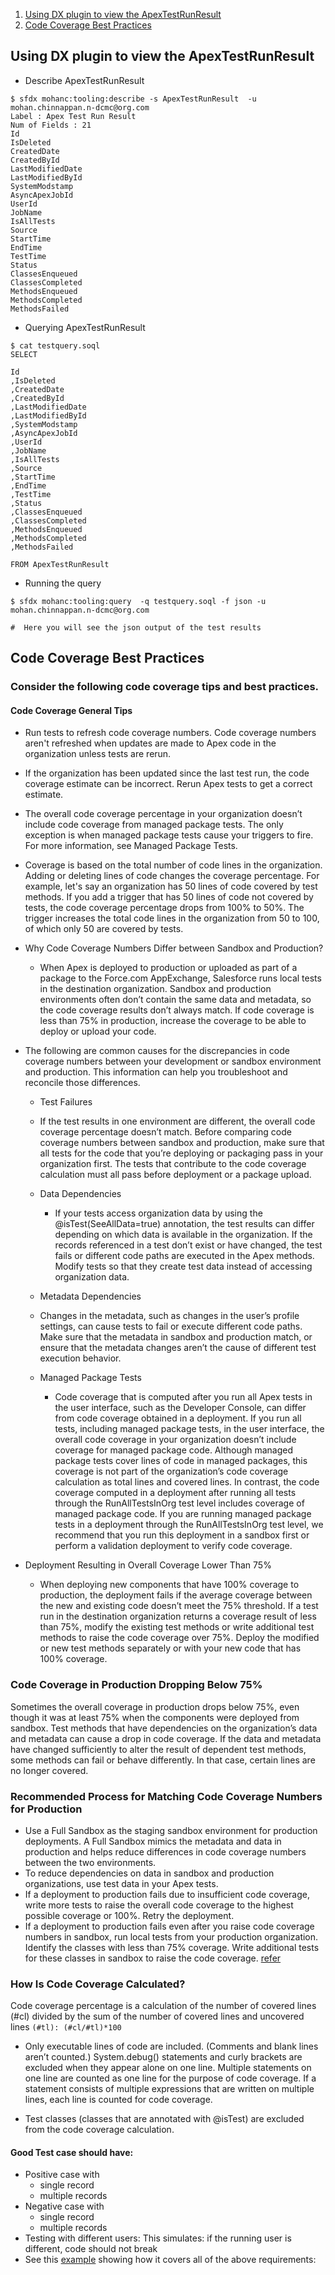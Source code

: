 1. [Using DX plugin to view the ApexTestRunResult](#dx)
2. [Code Coverage Best Practices](#bp)

<a name='dx'></a>
## Using DX plugin to view the ApexTestRunResult

- Describe ApexTestRunResult

```
$ sfdx mohanc:tooling:describe -s ApexTestRunResult  -u mohan.chinnappan.n-dcmc@org.com
Label : Apex Test Run Result
Num of Fields : 21
Id
IsDeleted
CreatedDate
CreatedById
LastModifiedDate
LastModifiedById
SystemModstamp
AsyncApexJobId
UserId
JobName
IsAllTests
Source
StartTime
EndTime
TestTime
Status
ClassesEnqueued
ClassesCompleted
MethodsEnqueued
MethodsCompleted
MethodsFailed
```
- Querying ApexTestRunResult

```
$ cat testquery.soql 
SELECT

Id
,IsDeleted
,CreatedDate
,CreatedById
,LastModifiedDate
,LastModifiedById
,SystemModstamp
,AsyncApexJobId
,UserId
,JobName
,IsAllTests
,Source
,StartTime
,EndTime
,TestTime
,Status
,ClassesEnqueued
,ClassesCompleted
,MethodsEnqueued
,MethodsCompleted
,MethodsFailed

FROM ApexTestRunResult

```

- Running the query

```  
$ sfdx mohanc:tooling:query  -q testquery.soql -f json -u  mohan.chinnappan.n-dcmc@org.com

#  Here you will see the json output of the test results
```


<a name='bp'></a>
 
## Code Coverage Best Practices
### Consider the following code coverage tips and best practices.
#### Code Coverage General Tips
- Run tests to refresh code coverage numbers. Code coverage numbers aren't refreshed when updates are made to Apex code in the organization unless tests are rerun.
- If the organization has been updated since the last test run, the code coverage estimate can be incorrect. Rerun Apex tests to get a correct estimate.
- The overall code coverage percentage in your organization doesn’t include code coverage from managed package tests. The only exception is when managed package tests cause your triggers to fire. For more information, see Managed Package Tests.
- Coverage is based on the total number of code lines in the organization. Adding or deleting lines of code changes the coverage percentage. For example, let's say an organization has 50 lines of code covered by test methods. If you add a trigger that has 50 lines of code not covered by tests, the code coverage percentage drops from 100% to 50%. The trigger increases the total code lines in the organization from 50 to 100, of which only 50 are covered by tests.

- Why Code Coverage Numbers Differ between Sandbox and Production?
    - When Apex is deployed to production or uploaded as part of a package to the Force.com AppExchange, Salesforce runs local tests in the destination organization. Sandbox and production environments often don’t contain the same data and metadata, so the code coverage results don’t always match. If code coverage is less than 75% in production, increase the coverage to be able to deploy or upload your code. 
- The following are common causes for the discrepancies in code coverage numbers between your development or sandbox environment and production. This information can help you troubleshoot and reconcile those differences.

    - Test Failures
     - If the test results in one environment are different, the overall code coverage percentage doesn’t match. Before comparing code coverage numbers between sandbox and production, make sure that all tests for the code that you’re deploying or packaging pass in your organization first. The tests that contribute to the code coverage calculation must all pass before deployment or a package upload.

    - Data Dependencies
        - If your tests access organization data by using the @isTest(SeeAllData=true) annotation, the test results can differ depending on which data is available in the organization. If the records referenced in a test don’t exist or have changed, the test fails or different code paths are executed in the Apex methods. Modify tests so that they create test data instead of accessing organization data.
    - Metadata Dependencies
    - Changes in the metadata, such as changes in the user’s profile settings, can cause tests to fail or execute different code paths. Make sure that the metadata in sandbox and production match, or ensure that the metadata changes aren’t the cause of different test execution behavior.
    - Managed Package Tests
        - Code coverage that is computed after you run all Apex tests in the user interface, such as the Developer Console, can differ from code coverage obtained in a deployment. If you run all tests, including managed package tests, in the user interface, the overall code coverage in your organization doesn’t include coverage for managed package code. Although managed package tests cover lines of code in managed packages, this coverage is not part of the organization’s code coverage calculation as total lines and covered lines. In contrast, the code coverage computed in a deployment after running all tests through the RunAllTestsInOrg test level includes coverage of managed package code. If you are running managed package tests in a deployment through the RunAllTestsInOrg test level, we recommend that you run this deployment in a sandbox first or perform a validation deployment to verify code coverage.

- Deployment Resulting in Overall Coverage Lower Than 75%
    - When deploying new components that have 100% coverage to production, the deployment fails if the average coverage between the new and existing code doesn’t meet the 75% threshold. If a test run in the destination organization returns a coverage result of less than 75%, modify the existing test methods or write additional test methods to raise the code coverage over 75%. Deploy the modified or new test methods separately or with your new code that has 100% coverage.


### Code Coverage in Production Dropping Below 75%
Sometimes the overall coverage in production drops below 75%, even though it was at least 75% when the components were deployed from sandbox. Test methods that have dependencies on the organization’s data and metadata can cause a drop in code coverage. If the data and metadata have changed sufficiently to alter the result of dependent test methods, some methods can fail or behave differently. In that case, certain lines are no longer covered.

### Recommended Process for Matching Code Coverage Numbers for Production
- Use a Full Sandbox as the staging sandbox environment for production deployments. A Full Sandbox mimics the metadata and data in production and helps reduce differences in code coverage numbers between the two environments.
- To reduce dependencies on data in sandbox and production organizations, use test data in your Apex tests.
- If a deployment to production fails due to insufficient code coverage, write more tests to raise the overall code coverage to the highest possible coverage or 100%. Retry the deployment.
- If a deployment to production fails even after you raise code coverage numbers in sandbox, run local tests from your production organization. Identify the classes with less than 75% coverage. Write additional tests for these classes in sandbox to raise the code coverage.
[refer](https://developer.salesforce.com/docs/atlas.en-us.apexcode.meta/apexcode/apex_code_coverage_best_pract.htm)


### How Is Code Coverage Calculated?
Code coverage percentage is a calculation of the number of covered lines  (#cl) divided by the sum of the number of covered lines and uncovered lines ```(#tl): (#cl/#tl)*100```

- Only executable lines of code are included. (Comments and blank lines aren’t counted.) System.debug() statements and curly brackets are excluded when they appear alone on one line. Multiple statements on one line are counted as one line for the purpose of code coverage. If a statement consists of multiple expressions that are written on multiple lines, each line is counted for code coverage.

- Test classes (classes that are annotated with @isTest) are excluded from the code coverage calculation.

#### Good Test case should have:

- Positive case with 
   - single record
   - multiple records
- Negative case with 
    - single record
    - multiple records
- Testing with different users:
   This simulates: if the running user is different, code should not break
- See this [example](https://developer.salesforce.com/docs/atlas.en-us.apexcode.meta/apexcode/apex_testing_example.htm) showing how it covers all of the above requirements:

